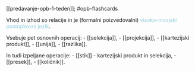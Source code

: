 [[predavanje-opb-1-teden]]; #opb-flashcards 

Vhod in izhod so relacije in je (formalni poizvedovalni) <font color="#92cddc">visoko-nivojski postopkovni jezik</font>.

Vsebuje pet osnovnih operacij:
	- [[selekcija]],
	- [[projekcija]],
	- [[kartezijski produkt]],
	- [[unija]],
	- [[razlika]].
	

In tudi izpeljane operacije:
	- [[stik]] - kartezijski produkt in selekcija,
	- [[presek]],
	- [[količnik]].